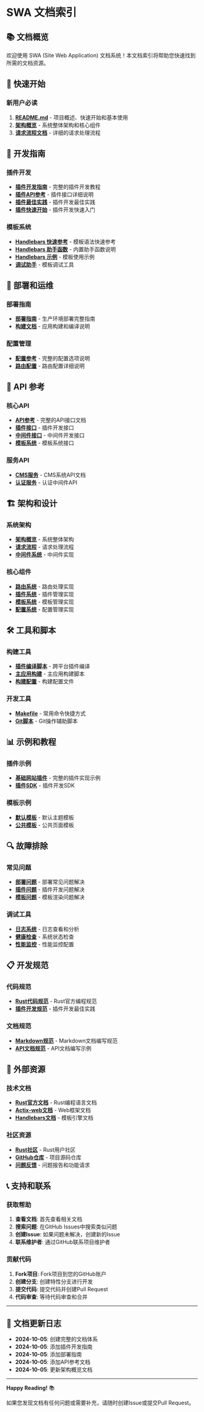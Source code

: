 # SWA 文档索引

## 📚 文档概览

欢迎使用 SWA (Site Web Application) 文档系统！本文档索引将帮助您快速找到所需的文档资源。

## 🚀 快速开始

### 新用户必读
1. **[README.md](README.md)** - 项目概述、快速开始和基本使用
2. **[架构概览](ARCHITECTURE_OVERVIEW.md)** - 系统整体架构和核心组件
3. **[请求流程文档](REQUEST_FLOW_DOCUMENTATION.md)** - 详细的请求处理流程

## 🔧 开发指南

### 插件开发
- **[插件开发指南](PLUGIN_DEVELOPMENT_GUIDE.md)** - 完整的插件开发教程
- **[插件API参考](swa/plugins/docs/API_REFERENCE.md)** - 插件接口详细说明
- **[插件最佳实践](swa/plugins/docs/BEST_PRACTICES.md)** - 插件开发最佳实践
- **[插件快速开始](swa/plugins/docs/QUICKSTART.md)** - 插件开发快速入门

### 模板系统
- **[Handlebars 快速参考](swa/doc/HANDLEBARS_QUICK_REFERENCE.md)** - 模板语法快速参考
- **[Handlebars 助手函数](swa/doc/HANDLEBARS_HELPERS.md)** - 内置助手函数说明
- **[Handlebars 示例](swa/doc/HANDLEBARS_EXAMPLES.md)** - 模板使用示例
- **[调试助手](swa/doc/DEBUG_HELPERS.md)** - 模板调试工具

## 🚀 部署和运维

### 部署指南
- **[部署指南](DEPLOYMENT_GUIDE.md)** - 生产环境部署完整指南
- **[构建文档](BUILD.md)** - 应用构建和编译说明

### 配置管理
- **[配置参考](API_REFERENCE.md#配置系统)** - 完整的配置选项说明
- **[路由配置](dist/conf/README.md)** - 路由配置详细说明

## 📖 API 参考

### 核心API
- **[API参考](API_REFERENCE.md)** - 完整的API接口文档
- **[插件接口](API_REFERENCE.md#插件接口)** - 插件开发接口
- **[中间件接口](API_REFERENCE.md#中间件接口)** - 中间件开发接口
- **[模板系统](API_REFERENCE.md#模板系统)** - 模板系统接口

### 服务API
- **[CMS服务](cms/README.md)** - CMS系统API文档
- **[认证服务](swa/src/middleware/auth.rs)** - 认证中间件API

## 🏗️ 架构和设计

### 系统架构
- **[架构概览](ARCHITECTURE_OVERVIEW.md)** - 系统整体架构
- **[请求流程](REQUEST_FLOW_DOCUMENTATION.md)** - 请求处理流程
- **[中间件系统](swa/src/middleware/)** - 中间件实现

### 核心组件
- **[路由系统](swa/src/routing/)** - 路由处理实现
- **[插件系统](swa/plugins/)** - 插件管理实现
- **[模板系统](swa/src/template/)** - 模板管理实现
- **[配置系统](swa/src/config/)** - 配置管理实现

## 🛠️ 工具和脚本

### 构建工具
- **[插件编译脚本](build-plugin-simple.sh)** - 跨平台插件编译
- **[主应用构建](build.sh)** - 主应用构建脚本
- **[构建配置](build-config.json)** - 构建配置文件

### 开发工具
- **[Makefile](Makefile)** - 常用命令快捷方式
- **[Git脚本](git.sh)** - Git操作辅助脚本

## 📊 示例和教程

### 插件示例
- **[基础网站插件](swa/plugins/bas-site/)** - 完整的插件实现示例
- **[插件SDK](swa/plugins/sdk/)** - 插件开发SDK

### 模板示例
- **[默认模板](wwwroot/templates/themes/default/)** - 默认主题模板
- **[公共模板](wwwroot/templates/public/)** - 公共页面模板

## 🔍 故障排除

### 常见问题
- **[部署问题](DEPLOYMENT_GUIDE.md#故障排除)** - 部署常见问题解决
- **[插件问题](PLUGIN_DEVELOPMENT_GUIDE.md#调试插件)** - 插件开发问题解决
- **[模板问题](swa/doc/DEBUG_HELPERS.md)** - 模板渲染问题解决

### 调试工具
- **[日志系统](API_REFERENCE.md#调试接口)** - 日志查看和分析
- **[健康检查](API_REFERENCE.md#健康检查)** - 系统状态检查
- **[性能监控](DEPLOYMENT_GUIDE.md#监控和日志)** - 性能监控配置

## 📋 开发规范

### 代码规范
- **[Rust代码规范](https://doc.rust-lang.org/book/)** - Rust官方编程规范
- **[插件开发规范](swa/plugins/docs/BEST_PRACTICES.md)** - 插件开发最佳实践

### 文档规范
- **[Markdown规范](https://www.markdownguide.org/)** - Markdown文档编写规范
- **[API文档规范](API_REFERENCE.md)** - API文档编写示例

## 🔗 外部资源

### 技术文档
- **[Rust官方文档](https://doc.rust-lang.org/)** - Rust编程语言文档
- **[Actix-web文档](https://actix.rs/docs/)** - Web框架文档
- **[Handlebars文档](https://handlebarsjs.com/)** - 模板引擎文档

### 社区资源
- **[Rust社区](https://users.rust-lang.org/)** - Rust用户社区
- **[GitHub仓库](https://github.com/your-repo)** - 项目源码仓库
- **[问题反馈](https://github.com/your-repo/issues)** - 问题报告和功能请求

## 📞 支持和联系

### 获取帮助
1. **查看文档**: 首先查看相关文档
2. **搜索问题**: 在GitHub Issues中搜索类似问题
3. **创建Issue**: 如果问题未解决，创建新的Issue
4. **联系维护者**: 通过GitHub联系项目维护者

### 贡献代码
1. **Fork项目**: Fork项目到您的GitHub账户
2. **创建分支**: 创建特性分支进行开发
3. **提交代码**: 提交代码并创建Pull Request
4. **代码审查**: 等待代码审查和合并

---

## 📝 文档更新日志

- **2024-10-05**: 创建完整的文档体系
- **2024-10-05**: 添加插件开发指南
- **2024-10-05**: 添加部署指南
- **2024-10-05**: 添加API参考文档
- **2024-10-05**: 更新架构概览文档

---

**Happy Reading!** 📚

如果您发现文档有任何问题或需要补充，请随时创建Issue或提交Pull Request。
